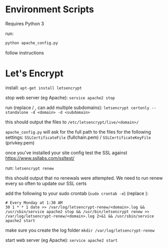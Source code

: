 Environment Scripts
===================

Requires Python 3

run:
```bash
python apache_config.py
```

follow instructions


Let's Encrypt
===
install:
`apt-get install letsencrypt`

stop web server (eg Apache):
`service apache2 stop`

run (replace <domain> / <subdomain>, can add multiple subdomains):
`letsencrypt certonly --standalone -d <domain> -d <subdomain>`

this should output the files to `/etc/letsencrypt/live/<domain>/`

`apache_config.py` will ask for the full path to the files for the following settings:
`SSLCertificateFile` (fullchain.pem) / `SSLCertificateKeyFile` (privkey.pem)

once you've installed your site config test the SSL against https://www.ssllabs.com/ssltest/

run:
`letsencrypt renew`

this should output that no renewals were attempted. We need to run renew every so often to update our SSL certs

add the following to your sudo crontab (`sudo crontab -e`) (replace <domain>):
```
# Every Monday at 1:30 AM
30 1 * * 1 date >> /var/log/letsencrypt-renew/<domain>.log && /usr/sbin/service apache2 stop && /usr/bin/letsencrypt renew >> /var/log/letsencrypt-renew/<domain>.log 2>&1 && /usr/sbin/service apache2 start
```

make sure you create the log folder
`mkdir /var/log/letsencrypt-renew`

start web server (eg Apache):
`service apache2 start`
